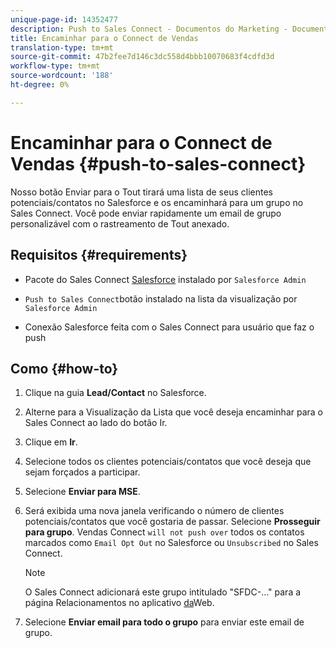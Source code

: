 ```yaml
---
unique-page-id: 14352477
description: Push to Sales Connect - Documentos do Marketing - Documentação do produto
title: Encaminhar para o Connect de Vendas
translation-type: tm+mt
source-git-commit: 47b2fee7d146c3dc558d4bbb10070683f4cdfd3d
workflow-type: tm+mt
source-wordcount: '188'
ht-degree: 0%

---
```



# Encaminhar para o Connect de Vendas {#push-to-sales-connect}

Nosso botão Enviar para o Tout tirará uma lista de seus clientes potenciais/contatos no Salesforce e os encaminhará para um grupo no Sales Connect. Você pode enviar rapidamente um email de grupo personalizável com o rastreamento de Tout anexado.

## Requisitos {#requirements}

* Pacote do Sales Connect [Salesforce](http://docs.marketo.com/x/C4PS) instalado por `Salesforce Admin`

* `Push to Sales Connect`botão instalado na lista da visualização por `Salesforce Admin`

* Conexão Salesforce feita com o Sales Connect para usuário que faz o push

## Como {#how-to}

1. Clique na guia **Lead/Contact** no Salesforce.
1. Alterne para a Visualização da Lista que você deseja encaminhar para o Sales Connect ao lado do botão Ir.
1. Clique em **Ir**.
1. Selecione todos os clientes potenciais/contatos que você deseja que sejam forçados a participar.
1. Selecione **Enviar para MSE**.
1. Será exibida uma nova janela verificando o número de clientes potenciais/contatos que você gostaria de passar. Selecione **Prosseguir para grupo**. Vendas Connect `will not push over` todos os contatos marcados como `Email Opt Out` no Salesforce ou `Unsubscribed` no Sales Connect.

   >[!NOTE]
   >
   >O Sales Connect adicionará este grupo intitulado &quot;SFDC-...&quot; para a página Relacionamentos no aplicativo [da](http://toutapp.com/login)Web.

1. Selecione **Enviar email para todo o grupo** para enviar este email de grupo.

